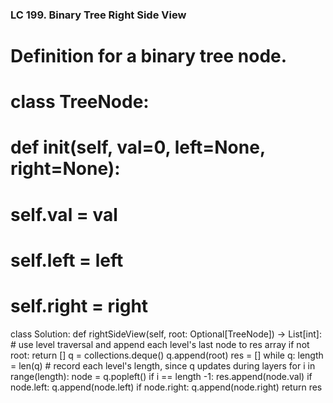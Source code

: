 ### LC 199. Binary Tree Right Side View
# Definition for a binary tree node.
# class TreeNode:
#     def __init__(self, val=0, left=None, right=None):
#         self.val = val
#         self.left = left
#         self.right = right
class Solution:
    def rightSideView(self, root: Optional[TreeNode]) -> List[int]:
        # use level traversal and append each level's last node to res array
        if not root: return []
        q = collections.deque()
        q.append(root)
        res = []
        while q:
            length = len(q)             # record each level's length, since q updates during layers
            for i in range(length):
                node = q.popleft()
                if i == length -1: res.append(node.val)
                if node.left: q.append(node.left)
                if node.right: q.append(node.right)
        return res